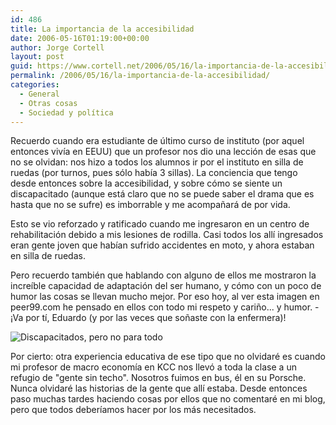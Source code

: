 ```yaml
---
id: 486
title: La importancia de la accesibilidad
date: 2006-05-16T01:19:00+00:00
author: Jorge Cortell
layout: post
guid: https://www.cortell.net/2006/05/16/la-importancia-de-la-accesibilidad/
permalink: /2006/05/16/la-importancia-de-la-accesibilidad/
categories:
  - General
  - Otras cosas
  - Sociedad y polí­tica
---
```

Recuerdo cuando era estudiante de último curso de instituto (por aquel entonces viví­a en EEUU) que un profesor nos dio una lección de esas que no se olvidan: nos hizo a todos los alumnos ir por el instituto en silla de ruedas (por turnos, pues sólo habí­a 3 sillas). La conciencia que tengo desde entonces sobre la accesibilidad, y sobre cómo se siente un discapacitado (aunque está claro que no se puede saber el drama que es hasta que no se sufre) es imborrable y me acompañará de por vida.

Esto se vio reforzado y ratificado cuando me ingresaron en un centro de rehabilitación debido a mis lesiones de rodilla. Casi todos los allí­ ingresados eran gente joven que habí­an sufrido accidentes en moto, y ahora estaban en silla de ruedas.

Pero recuerdo también que hablando con alguno de ellos me mostraron la increí­ble capacidad de adaptación del ser humano, y cómo con un poco de humor las cosas se llevan mucho mejor. Por eso hoy, al ver esta imagen en peer99.com he pensado en ellos con todo mi respeto y cariño... y humor. -¡Va por tí­, Eduardo (y por las veces que soñaste con la enfermera)!

![Discapacitados, pero no para todo](https://www.peer99.com/peer99W/data/design/P143/P143-s.jpg "Discapacitados, pero no para todo")

Por cierto: otra experiencia educativa de ese tipo que no olvidaré es cuando mi profesor de macro economí­a en KCC nos llevó a toda la clase a un refugio de "gente sin techo". Nosotros fuimos en bus, él en su Porsche. Nunca olvidaré las historias de la gente que allí­ estaba. Desde entonces paso muchas tardes haciendo cosas por ellos que no comentaré en mi blog, pero que todos deberí­amos hacer por los más necesitados.